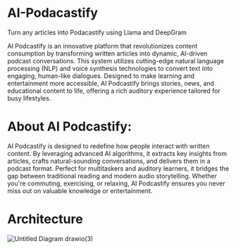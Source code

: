 # AI-Podacastify
Turn any articles into Podacastify using Llama and DeepGram

AI Podcastify is an innovative platform that revolutionizes content consumption by transforming written articles into dynamic, AI-driven podcast conversations. This system utilizes cutting-edge natural language processing (NLP) and voice synthesis technologies to convert text into engaging, human-like dialogues. Designed to make learning and entertainment more accessible, AI Podcastify brings stories, news, and educational content to life, offering a rich auditory experience tailored for busy lifestyles.

# About AI Podcastify:
AI Podcastify is designed to redefine how people interact with written content. By leveraging advanced AI algorithms, it extracts key insights from articles, crafts natural-sounding conversations, and delivers them in a podcast format. Perfect for multitaskers and auditory learners, it bridges the gap between traditional reading and modern audio storytelling. Whether you're commuting, exercising, or relaxing, AI Podcastify ensures you never miss out on valuable knowledge or entertainment.

#  Architecture
![Untitled Diagram drawio(3)](https://github.com/user-attachments/assets/7f85223c-8f11-497f-84d9-87cf1718b190)

